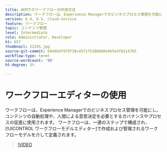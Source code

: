 ```yaml
---
title: AEMでのワークフローの作成方法
description: ワークフローは、Experience Managerでのビジネスプロセス管理を可能にし、コンテンツの自動処理や、人間による意思決定を必要とするガバナンスやプロセスの促進に使用されます。
version: 6.4, 6.5, cloud-service
feature: ワークフロー
topic: コンテンツ管理
level: Intermediate
role: Administrator, Developer
kt: 657
thumbnail: 22201.jpg
source-git-commit: b040bdf97df39c45f175288608e965e5f0214703
workflow-type: tm+mt
source-wordcount: '90'
ht-degree: 3%

---
```



# ワークフローエディターの使用

ワークフローは、Experience Managerでのビジネスプロセス管理を可能にし、コンテンツの自動処理や、人間による意思決定を必要とするガバナンスやプロセスの促進に使用されます。 ワークフローは、一連のステップで構成され、[!UICONTROL ワークフローモデルエディター]で作成および管理されるワークフローモデルを介して定義されます。

>[!VIDEO](https://video.tv.adobe.com/v/22201/?quality=12&learn=on)
